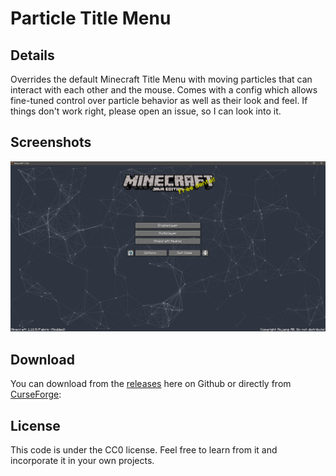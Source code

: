 # Particle Title Menu

## Details
Overrides the default Minecraft Title Menu with moving particles that can interact with each other and the mouse.  Comes with a config which allows fine-tuned control over particle behavior as well as their look and feel.  If things don't work right, please open an issue, so I can look into it.

## Screenshots
![Menu Screenshot](screenhost.png)

## Download
You can download from the [releases](https://github.com/MorningSage/ParticleTitleMenu-Fabric/releases) here on Github or directly from [CurseForge](https://www.curseforge.com/minecraft/mc-mods/particle-title-menu):

## License
This code is under the CC0 license. Feel free to learn from it and incorporate it in your own projects.